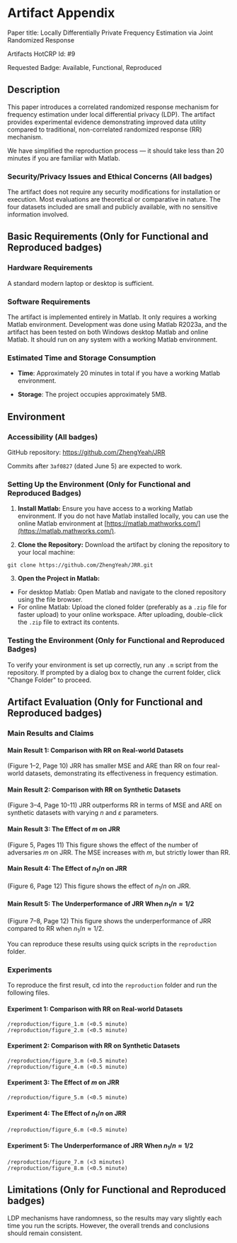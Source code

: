 # Artifact Appendix

Paper title: Locally Differentially Private Frequency Estimation via Joint Randomized Response

Artifacts HotCRP Id: #9

Requested Badge: Available, Functional, Reproduced

## Description
This paper introduces a correlated randomized response mechanism for frequency estimation under local differential privacy (LDP). The artifact provides experimental evidence demonstrating improved data utility compared to traditional, non-correlated randomized response (RR) mechanism.

We have simplified the reproduction process — it should take less than 20 minutes if you are familiar with Matlab.

### Security/Privacy Issues and Ethical Concerns (All badges)
The artifact does not require any security modifications for installation or execution. Most evaluations are theoretical or comparative in nature. The four datasets included are small and publicly available, with no sensitive information involved.

## Basic Requirements (Only for Functional and Reproduced badges)
### Hardware Requirements
A standard modern laptop or desktop is sufficient.

### Software Requirements
The artifact is implemented entirely in Matlab. It only requires a working Matlab environment. 
Development was done using Matlab R2023a, and the artifact has been tested on both Windows desktop Matlab and online Matlab. It should run on any system with a working Matlab environment. 

### Estimated Time and Storage Consumption
* **Time**: Approximately 20 minutes in total if you have a working Matlab environment.

* **Storage**: The project occupies approximately 5MB.

## Environment
### Accessibility (All badges)

GitHub repository: https://github.com/ZhengYeah/JRR

Commits after `3af0827` (dated June 5) are expected to work.

### Setting Up the Environment (Only for Functional and Reproduced Badges)

1. **Install Matlab:** Ensure you have access to a working Matlab environment. If you do not have Matlab installed locally, you can use the online Matlab environment at [https://matlab.mathworks.com/](https://matlab.mathworks.com/).

2. **Clone the Repository:** Download the artifact by cloning the repository to your local machine:
  ```
  git clone https://github.com/ZhengYeah/JRR.git
  ```

3. **Open the Project in Matlab:** 
  - For desktop Matlab: Open Matlab and navigate to the cloned repository using the file browser.
  - For online Matlab: Upload the cloned folder (preferably as a `.zip` file for faster upload) to your online workspace. After uploading, double-click the `.zip` file to extract its contents.

### Testing the Environment (Only for Functional and Reproduced Badges)

To verify your environment is set up correctly, run any `.m` script from the repository. 
If prompted by a dialog box to change the current folder, click "Change Folder" to proceed.

## Artifact Evaluation (Only for Functional and Reproduced badges)

### Main Results and Claims
#### Main Result 1: Comparison with RR on Real-world Datasets
(Figure 1–2, Page 10) JRR has smaller MSE and ARE than RR on four real-world datasets, demonstrating its effectiveness in frequency estimation.

#### Main Result 2: Comparison with RR on Synthetic Datasets
(Figure 3–4, Page 10-11) JRR outperforms RR in terms of MSE and ARE on synthetic datasets with varying $n$ and $\varepsilon$ parameters.

#### Main Result 3: The Effect of $m$ on JRR

(Figure 5, Pages 11) This figure shows the effect of the number of adversaries $m$ on JRR.
The MSE increases with $m$, but strictly lower than RR.

#### Main Result 4: The Effect of $n_1/n$ on JRR

(Figure 6, Page 12) This figure shows the effect of $n_1/n$ on JRR.

#### Main Result 5: The Underperformance of JRR When $n_1/n \approx 1/2$

(Figure 7–8, Page 12) This figure shows the underperformance of JRR compared to RR when $n_1/n \approx 1/2$.

You can reproduce these results using quick scripts in the `reproduction` folder.

### Experiments

To reproduce the first result, cd into the `reproduction` folder and run the following files.

#### Experiment 1: Comparison with RR on Real-world Datasets

```
/reproduction/figure_1.m (<0.5 minute)
/reproduction/figure_2.m (<0.5 minute)
```

#### Experiment 2: Comparison with RR on Synthetic Datasets

```
/reproduction/figure_3.m (<0.5 minute)
/reproduction/figure_4.m (<0.5 minute)
```

#### Experiment 3: The Effect of $m$ on JRR

```
/reproduction/figure_5.m (<0.5 minute)
```

#### Experiment 4: The Effect of $n_1/n$ on JRR

```
/reproduction/figure_6.m (<0.5 minute)
```

#### Experiment 5: The Underperformance of JRR When $n_1/n \approx 1/2$

```
/reproduction/figure_7.m (<3 minutes)
/reproduction/figure_8.m (<0.5 minute)
```

## Limitations (Only for Functional and Reproduced badges)
LDP mechanisms have randomness, so the results may vary slightly each time you run the scripts. However, the overall trends and conclusions should remain consistent.
